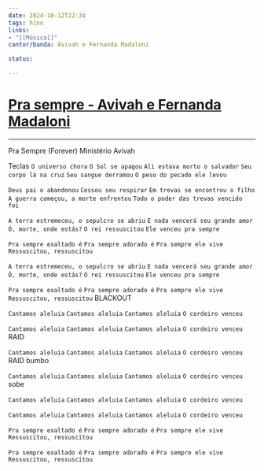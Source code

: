 ```yaml
---
date: 2024-10-12T22:34
tags: hino
links: 
- "[[Música]]"
cantor/banda: Avivah e Fernanda Madaloni

status: 

---
```

# [Pra sempre - Avivah e Fernanda Madaloni](https://youtu.be/ishM2o8LW94?si=wlIfSF3QCGc4m2if)
---

Pra Sempre (Forever)
Ministério Avivah


Teclas
`O universo chora`
`O Sol se apagou`
`Ali estava morto o salvador`
`Seu corpo lá na cruz`
`Seu sangue derramou`
`O peso do pecado ele levou`

`Deus pai o abandonou`
`Cessou seu respirar`
`Em trevas se encontrou o filho`
`A guerra começou, a morte enfrentou`
`Todo o poder das trevas vencido foi`

`A terra estremeceu, o sepulcro se abriu`
`E nada vencerá seu grande amor`
`Ó, morte, onde estás?`
`O rei ressuscitou`
`Ele venceu pra sempre`

`Pra sempre exaltado é`
`Pra sempre adorado é`
`Pra sempre ele vive`
`Ressuscitou, ressuscitou`

`A terra estremeceu, o sepulcro se abriu`
`E nada vencerá seu grande amor`
`Ó, morte, onde estás?`
`O rei ressuscitou`
`Ele venceu pra sempre`

`Pra sempre exaltado é`
`Pra sempre adorado é`
`Pra sempre ele vive`
`Ressuscitou, ressuscitou` BLACKOUT

`Cantamos aleluia`
`Cantamos aleluia`
`Cantamos aleluia`
`O cordeiro venceu`

`Cantamos aleluia`
`Cantamos aleluia`
`Cantamos aleluia`
`O cordeiro venceu` RAID

`Cantamos aleluia`
`Cantamos aleluia`
`Cantamos aleluia`
`O cordeiro venceu` RAID bumbo

`Cantamos aleluia`
`Cantamos aleluia`
`Cantamos aleluia`
`O cordeiro venceu` sobe

`Cantamos aleluia`
`Cantamos aleluia`
`Cantamos aleluia`
`O cordeiro venceu`

`Cantamos aleluia`
`Cantamos aleluia`
`Cantamos aleluia`
`O cordeiro venceu`

`Pra sempre exaltado é`
`Pra sempre adorado é`
`Pra sempre ele vive`
`Ressuscitou, ressuscitou`

`Pra sempre exaltado é`
`Pra sempre adorado é`
`Pra sempre ele vive`
`Ressuscitou, ressuscitou`